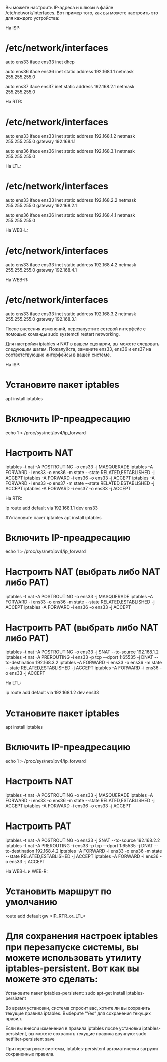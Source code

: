 Вы можете настроить IP-адреса и шлюзы в файле /etc/network/interfaces. Вот пример того, как вы можете настроить это для каждого устройства:

На ISP:

# /etc/network/interfaces
auto ens33
iface ens33 inet dhcp

auto ens36
iface ens36 inet static
    address 192.168.1.1
    netmask 255.255.255.0

auto ens37
iface ens37 inet static
    address 192.168.2.1
    netmask 255.255.255.0

На RTR:

# /etc/network/interfaces
auto ens33
iface ens33 inet static
    address 192.168.1.2
    netmask 255.255.255.0
    gateway 192.168.1.1

auto ens36
iface ens36 inet static
    address 192.168.3.1
    netmask 255.255.255.0

На LTL:

# /etc/network/interfaces
auto ens33
iface ens33 inet static
    address 192.168.2.2
    netmask 255.255.255.0
    gateway 192.168.2.1

auto ens36
iface ens36 inet static
    address 192.168.4.1
    netmask 255.255.255.0

На WEB-L:

# /etc/network/interfaces
auto ens33
iface ens33 inet static
    address 192.168.4.2
    netmask 255.255.255.0
    gateway 192.168.4.1

На WEB-R:

# /etc/network/interfaces
auto ens33
iface ens33 inet static
    address 192.168.3.2
    netmask 255.255.255.0
    gateway 192.168.3.1

После внесения изменений, перезапустите сетевой интерфейс с помощью команды sudo systemctl restart networking.

Для настройки iptables и NAT в вашем сценарии, вы можете следовать следующим шагам. Пожалуйста, замените ens33, ens36 и ens37 на соответствующие интерфейсы в вашей системе.

На ISP:

# Установите пакет iptables
apt install iptables

# Включить IP-преадресацию
echo 1 > /proc/sys/net/ipv4/ip_forward

# Настроить NAT
iptables -t nat -A POSTROUTING -o ens33 -j MASQUERADE
iptables -A FORWARD -i ens33 -o ens36 -m state --state RELATED,ESTABLISHED -j ACCEPT
iptables -A FORWARD -i ens36 -o ens33 -j ACCEPT
iptables -A FORWARD -i ens33 -o ens37 -m state --state RELATED,ESTABLISHED -j ACCEPT
iptables -A FORWARD -i ens37 -o ens33 -j ACCEPT

На RTR:

ip route add default via 192.168.1.1 dev ens33

#Установите пакет iptables
apt install iptables

# Включить IP-преадресацию
echo 1 > /proc/sys/net/ipv4/ip_forward

# Настроить NAT (выбрать либо NAT либо PAT)
iptables -t nat -A POSTROUTING -o ens33 -j MASQUERADE
iptables -A FORWARD -i ens33 -o ens36 -m state --state RELATED,ESTABLISHED -j ACCEPT
iptables -A FORWARD -i ens36 -o ens33 -j ACCEPT

# Настроить PAT (выбрать либо NAT либо PAT)
iptables -t nat -A POSTROUTING -o ens33 -j SNAT --to-source 192.168.1.2
iptables -t nat -A PREROUTING -i ens33 -p tcp --dport 1:65535 -j DNAT --to-destination 192.168.3.2
iptables -A FORWARD -i ens33 -o ens36 -m state --state RELATED,ESTABLISHED -j ACCEPT
iptables -A FORWARD -i ens36 -o ens33 -j ACCEPT

На LTL:

ip route add default via 192.168.1.2 dev ens33

# Установите пакет iptables
apt install iptables

# Включить IP-преадресацию
echo 1 > /proc/sys/net/ipv4/ip_forward

# Настроить NAT
iptables -t nat -A POSTROUTING -o ens33 -j MASQUERADE
iptables -A FORWARD -i ens33 -o ens36 -m state --state RELATED,ESTABLISHED -j ACCEPT
iptables -A FORWARD -i ens36 -o ens33 -j ACCEPT

# Настроить PAT
iptables -t nat -A POSTROUTING -o ens33 -j SNAT --to-source 192.168.2.2
iptables -t nat -A PREROUTING -i ens33 -p tcp --dport 1:65535 -j DNAT --to-destination 192.168.4.2
iptables -A FORWARD -i ens33 -o ens36 -m state --state RELATED,ESTABLISHED -j ACCEPT
iptables -A FORWARD -i ens36 -o ens33 -j ACCEPT

На WEB-L и WEB-R:

# Установить маршрут по умолчанию
route add default gw <IP_RTR_or_LTL>

# Для сохранения настроек iptables при перезапуске системы, вы можете использовать утилиту iptables-persistent. Вот как вы можете это сделать:

Установите пакет iptables-persistent:
sudo apt-get install iptables-persistent

Во время установки, система спросит вас, хотите ли вы сохранить текущие правила iptables. Выберите “Yes” для сохранения текущих правил.

Если вы внесли изменения в правила iptables после установки iptables-persistent, вы можете сохранить текущие правила вручную:
sudo netfilter-persistent save

При перезагрузке системы, iptables-persistent автоматически загрузит сохраненные правила.







